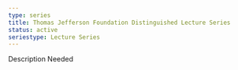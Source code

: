 ```yaml
---
type: series
title: Thomas Jefferson Foundation Distinguished Lecture Series
status: active
seriestype: Lecture Series
---
```

Description Needed